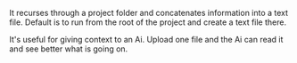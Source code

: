 It recurses through a project folder and concatenates information into a text file.
Default is to run from the root of the project and create a text file there. 

It's useful for giving context to an Ai. Upload one file and the Ai can read it and see better what is going on.
